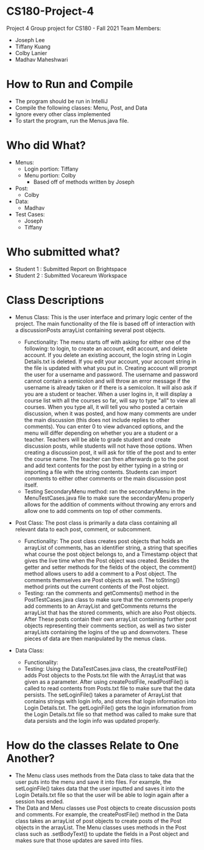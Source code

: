 # CS180-Project-4
Project 4 Group project for CS180 - Fall 2021 Team
Members:
- Joseph Lee
- Tiffany Kuang
- Colby Lanier
- Madhav Maheshwari

# How to Run and Compile

- The program should be run in IntelliJ
- Compile the following classes: Menu, Post, and Data
- Ignore every other class implemented
- To start the program, run the Menus.java file.

# Who did What?
- Menus: 
  - Login portion: Tiffany
  - Menu portion: Colby
    - Based off of methods written by Joseph
- Post:
  - Colby
- Data:
  - Madhav
- Test Cases:
  - Joseph
  - Tiffany

# Who submitted what?
- Student 1 : Submitted Report on Brightspace
- Student 2 : Submitted Vocareum Workspace

# Class Descriptions

- Menus Class: This is the user interface and primary logic center of the project. The main functionality of the file is
based off of interaction with a discussionPosts arrayList containing several post objects.
    -  Functionality: The menu starts off with asking for either one of the following: to login, to create an account, edit account, and delete account. If you delete an existing account, the login string in Login Details.txt is deleted. If you edit your account, your account string in the file is updated with what you put in. Creating account will prompt the user for a username and password. The username and password cannot contain a semicolon and will throw an error message if the username is already taken or if there is a semicolon. It will also ask if you are a student or teacher. When a user logins in, it will display a course list with all the courses so far, will say to type "all" to view all courses. When you type all, it will tell you who posted a certain discussion, when it was posted, and how many comments are under the main discussion (this does not include replies to other comments). You can enter 0 to view advanced options, and the menu will differ depending on whether you are a student or a teacher. Teachers will be able to grade student and create discussion posts, while students will not have those options. When creating a discussion post, it will ask for title of the post and to enter the course name. The teacher can then afterwards go to the post and add text contents for the post by either typing in a string or importing a file with the string contents. Students can import comments to either other comments or the main discussion post itself.
    - Testing SecondaryMenu method: ran the secondaryMenu in the MenuTestCases.java file to make sure the secondaryMenu properly    allows for the addition of comments without throwing any errors and allow one to add comments on top of other comments.
    
- Post Class: The post class is primarily a data class containing all relevant data to each post, comment, or subcomment.
    - Functionality: The post class creates post objects that holds an arrayList of comments, has an identifier string, a string that specifies what course the post object belongs to, and a Timestamp object that gives the live time when the Post object was created. Besides the getter and setter methods for the fields of the object, the comment() method allows users to add a comment to a Post object. The comments themselves are Post objects as well. The toString() method prints out the current contents of the Post object. 
    - Testing: ran the comments and getComments() method in the PostTestCases.java class to make sure that the comments properly add comments to an ArrayList and getComments returns the arrayList that has the stored comments, which are also Post objects. After 
These posts contain their own arrayList containing further post objects representing their comments section, as well as
two sister arrayLists containing the logins of the up and downvoters. These pieces of data are then manipulated by the
menus class.
- Data Class: 
    - Functionality:
    - Testing: Using the DataTestCases.java class, the createPostFile() adds Post objects to the Posts.txt file with the ArrayList that was given as a parameter. After using createPostFile, readPostFile() is called to read contents from Posts.txt file to make sure that the data persists. The setLoginFile() takes a parameter of ArrayList that contains strings with login info, and stores that login information into Login Details.txt. The getLoginFile() gets the login information from the Login Details.txt file so that method was called to make sure that data persists and the login info was updated properly.

# How do the classes Relate to One Another?
- The Menu class uses methods from the Data class to take data that the user puts into the menu and save it into files. For example, the setLoginFile() takes data that the user inputted and saves it into the Login Details.txt file so that the user will be able to login again after a session has ended. 
- The Data and Menu classes use Post objects to create discussion posts and comments. For example, the createPostFile() method in the Data class takes an arrayList of post objects to create posts of the Post objects in the arrayList. The Menu classes uses methods in the Post class such as .setBodyText() to update the fields in a Post object and makes sure that those updates are saved into files.
